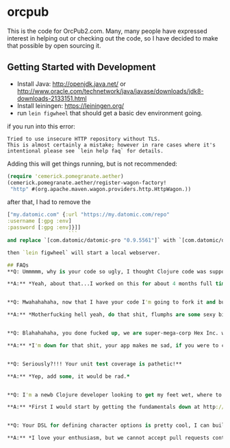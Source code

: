 # orcpub

This is the code for OrcPub2.com. Many, many people have expressed interest in helping out or checking out the code, so I have decided to make that possible by open sourcing it.

## Getting Started with Development

- Install Java: http://openjdk.java.net/ or http://www.oracle.com/technetwork/java/javase/downloads/jdk8-downloads-2133151.html
- Install leiningen: https://leiningen.org/
- run `lein figwheel`
that should get a basic dev environment going.

if you run into this error:
```
Tried to use insecure HTTP repository without TLS.
This is almost certainly a mistake; however in rare cases where it's
intentional please see `lein help faq` for details.
```

Adding this will get things running, but is not recommended:

```clojure
(require 'cemerick.pomegranate.aether)
(cemerick.pomegranate.aether/register-wagon-factory!
 "http" #(org.apache.maven.wagon.providers.http.HttpWagon.))
```

after that, I had to remove the

```clojure
["my.datomic.com" {:url "https://my.datomic.com/repo"
:username [:gpg :env]
:password [:gpg :env]}]]
                    ```
and replace `[com.datomic/datomic-pro "0.9.5561"]` with `[com.datomic/datomic-free "0.9.5697"]`

then `lein figwheel` will start a local webserver.

## FAQs
**Q: Ummmmm, why is your code so ugly, I thought Clojure code was supposed to be pretty.** 

**A:** *Yeah, about that...I worked on this for about 4 months full time, trying to compete with D&D Beyond's huge team and budget. That lead to a stressed-out me and ugly code. Help me make it pretty sucka!*


**Q: Mwahahahaha, now that I have your code I'm going to fork it and build the most awesome website in the world that will totally fucking annihilate OrcPub2.com. I'm going to call it FlumphTavern69.com. Come at me bro!**

**A:** *Motherfucking hell yeah, do that shit, flumphs are some sexy bitches!*


**Q: Blahahahaha, you done fucked up, we are super-mega-corp Hex Inc. we will steal your awesome code and put it into our less awesome app. What you got to say about that, huh, bitch?**

**A:** *I'm down for that shit, your app makes me sad, if you were to combine your official license and professional visual design with my more modern technical and UX design, your app would make me happy and I could justify paying all the money for all the content* 


**Q: Seriously?!!! Your unit test coverage is pathetic!**

**A:** *Yep, add some, it would be rad.*


**Q: I'm a newb Clojure developer looking to get my feet wet, where to start?**

**A:** *First I would start by getting the fundamentals down at http://www.4clojure.com/, then maybe getting your bearing by checking out my more gentle (and clean) introduction to the OrcPub stack: https://github.com/larrychristensen/messenjer, which I walkthrough on https://lambdastew.com. From there you might add some unit tests or pick up an open issue on the "Issues" tab (and add unit tests with it).*


**Q: Your DSL for defining character options is pretty cool, I can build any type of character option out there. How about I add a bunch on content from the Player's Handbook?**

**A:** *I love your enthusiasm, but we cannot accept pull requests containing copyrighted content. We do, however, encourage you to fork OrcPub and create your own private version with the full content options*
